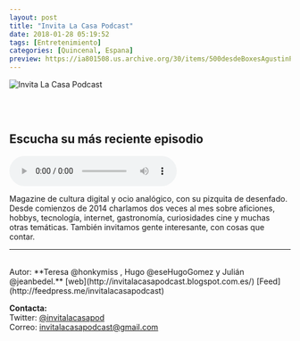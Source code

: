 ```yaml
---
layout: post
title: "Invita La Casa Podcast"
date: 2018-01-28 05:19:52
tags: [Entretenimiento]
categories: [Quincenal, Espana]
preview: https://ia801508.us.archive.org/30/items/500desdeBoxesAgustinPalmeiro/300%20-%20Invita%20La%20Casa%20Podcast.jpg
---
```


![Invita La Casa Podcast](https://ia801508.us.archive.org/30/items/500desdeBoxesAgustinPalmeiro/ILC_Logo_500x500%20-%20Invita%20La%20Casa%20Podcast.jpg)

<br/>
<br/>

## Escucha su más reciente episodio

<!--reproductor-feed=http://feedpress.me/invitalacasapodcast-->
<!--reproductor-start-->
<audio id="audio" preload="auto" controls="" src="http://www.ivoox.com/episodio-89-los-cuentos-maria-sarmiento-el_mf_26327592_feed_1.mp3"></audio>
<!--reproductor-end-->

Magazine de cultura digital y ocio analógico, con su pizquita de desenfado. Desde comienzos de 2014 charlamos dos veces al mes sobre aficiones, hobbys, tecnología, internet, gastronomía, curiosidades cine y muchas otras temáticas. También invitamos gente interesante, con cosas que contar.  

_ _ _
<br>
Autor: **Teresa @honkymiss , Hugo @eseHugoGomez y Julián @jeanbedel.**  
[web](http://invitalacasapodcast.blogspot.com.es/)  
[Feed](http://feedpress.me/invitalacasapodcast)  


**Contacta:**  
Twitter: [@invitalacasapod](https://twitter.com/invitalacasapod)  
Correo: [invitalacasapodcast@gmail.com](mailto:invitalacasapodcast@gmail.com)  
